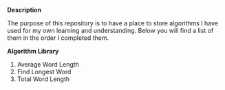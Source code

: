 **Description**

The purpose of this repository is to have a place to store algorithms I have used for my own learning and understanding. Below you will find a list of them in the order I completed them.

**Algorithm Library**
1. Average Word Length
2. Find Longest Word
3. Total Word Length